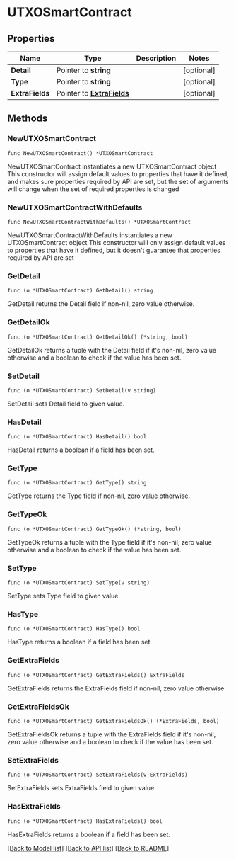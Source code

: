 # UTXOSmartContract

## Properties

Name | Type | Description | Notes
------------ | ------------- | ------------- | -------------
**Detail** | Pointer to **string** |  | [optional] 
**Type** | Pointer to **string** |  | [optional] 
**ExtraFields** | Pointer to [**ExtraFields**](ExtraFields.md) |  | [optional] 

## Methods

### NewUTXOSmartContract

`func NewUTXOSmartContract() *UTXOSmartContract`

NewUTXOSmartContract instantiates a new UTXOSmartContract object
This constructor will assign default values to properties that have it defined,
and makes sure properties required by API are set, but the set of arguments
will change when the set of required properties is changed

### NewUTXOSmartContractWithDefaults

`func NewUTXOSmartContractWithDefaults() *UTXOSmartContract`

NewUTXOSmartContractWithDefaults instantiates a new UTXOSmartContract object
This constructor will only assign default values to properties that have it defined,
but it doesn't guarantee that properties required by API are set

### GetDetail

`func (o *UTXOSmartContract) GetDetail() string`

GetDetail returns the Detail field if non-nil, zero value otherwise.

### GetDetailOk

`func (o *UTXOSmartContract) GetDetailOk() (*string, bool)`

GetDetailOk returns a tuple with the Detail field if it's non-nil, zero value otherwise
and a boolean to check if the value has been set.

### SetDetail

`func (o *UTXOSmartContract) SetDetail(v string)`

SetDetail sets Detail field to given value.

### HasDetail

`func (o *UTXOSmartContract) HasDetail() bool`

HasDetail returns a boolean if a field has been set.

### GetType

`func (o *UTXOSmartContract) GetType() string`

GetType returns the Type field if non-nil, zero value otherwise.

### GetTypeOk

`func (o *UTXOSmartContract) GetTypeOk() (*string, bool)`

GetTypeOk returns a tuple with the Type field if it's non-nil, zero value otherwise
and a boolean to check if the value has been set.

### SetType

`func (o *UTXOSmartContract) SetType(v string)`

SetType sets Type field to given value.

### HasType

`func (o *UTXOSmartContract) HasType() bool`

HasType returns a boolean if a field has been set.

### GetExtraFields

`func (o *UTXOSmartContract) GetExtraFields() ExtraFields`

GetExtraFields returns the ExtraFields field if non-nil, zero value otherwise.

### GetExtraFieldsOk

`func (o *UTXOSmartContract) GetExtraFieldsOk() (*ExtraFields, bool)`

GetExtraFieldsOk returns a tuple with the ExtraFields field if it's non-nil, zero value otherwise
and a boolean to check if the value has been set.

### SetExtraFields

`func (o *UTXOSmartContract) SetExtraFields(v ExtraFields)`

SetExtraFields sets ExtraFields field to given value.

### HasExtraFields

`func (o *UTXOSmartContract) HasExtraFields() bool`

HasExtraFields returns a boolean if a field has been set.


[[Back to Model list]](../README.md#documentation-for-models) [[Back to API list]](../README.md#documentation-for-api-endpoints) [[Back to README]](../README.md)



